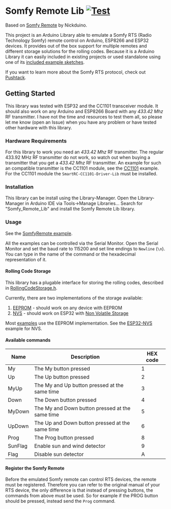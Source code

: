 # Somfy Remote Lib [![Test](https://github.com/Legion2/Somfy_Remote_Lib/workflows/Test/badge.svg)](https://github.com/Legion2/Somfy_Remote_Lib/actions?query=event%3Apush+workflow%3Atest)

Based on [Somfy Remote](https://github.com/Nickduino/Somfy_Remote) by Nickduino.

This project is an Arduino Library able to emulate a Somfy RTS (Radio Technology Somfy) remote control on Arduino, ESP8266 and ESP32 devices.
It provides out of the box support for multiple remotes and different storage solutions for the rolling codes.
Because it is a Arduino Library it can easily included in existing projects or used standalone using one of its [included example sketches](examples/).

If you want to learn more about the Somfy RTS protocol, check out [Pushtack](https://pushstack.wordpress.com/somfy-rts-protocol/).

## Getting Started

This library was tested with ESP32 and the CC1101 transceiver module.
It should also work on any Arduino and ESP8266 Board with any *433.42 Mhz* RF transmitter.
I have not the time and resources to test them all, so please let me know (open an Issue) when you have any problem or have tested other hardware with this library.

### Hardware Requirements

For this library to work you need an *433.42 Mhz* RF transmitter.
The regular 433.92 MHz RF transmitter do not work, so watch out when buying a transmitter that you get a *433.42 Mhz* RF transmitter.
An example for such an compatible transmitter is the CC1101 module, see the [CC1101](examples/CC1101/CC1101.ino) example.
For the CC1101 module the `SmartRC-CC1101-Driver-Lib` must be installed.

### Installation

This library can be install using the Library-Manager.
Open the Library-Manager in Arduino IDE via Tools->Manage Libraries...
Search for "Somfy_Remote_Lib" and install the Somfy Remote Lib library.

### Usage

See the [SomfyRemote example](examples/SomfyRemote/SomfyRemote.ino).

All the examples can be controlled via the Serial Monitor.
Open the Serial Monitor and set the baud rate to 115200 and set line endings to `Newline` (`\n`).
You can type in the name of the command or the hexadecimal representation of it.

#### Rolling Code Storage

This library has a plugable interface for storing the rolling codes, described in [RollingCodeStorage.h](src/RollingCodeStorage.h).

Currently, there are two implementations of the storage available:

1. [EEPROM](src/EEPROMRollingCodeStorage.cpp) - should work on any device with EEPROM
2. [NVS](src/NVSRollingCodeStorage.cpp) - should work on ESP32 with [Non Volatile Storage](https://docs.espressif.com/projects/esp-idf/en/latest/esp32/api-reference/storage/nvs_flash.html)

Most [examples](examples/) use the EEPROM implementation. See the [ESP32-NVS](examples/ESP32-NVS/ESP32-NVS.ino) example for NVS.

#### Available commands

| Name    | Description                                     | HEX code |
|---------|-------------------------------------------------|----------|
| My      | The My button pressed                           | 1        |
| Up      | The Up button pressed                           | 2        |
| MyUp    | The My and Up button pressed at the same time   | 3        |
| Down    | The Down button pressed                         | 4        |
| MyDown  | The My and Down button pressed at the same time | 5        |
| UpDown  | The Up and Down button pressed at the same time | 6        |
| Prog    | The Prog button pressed                         | 8        |
| SunFlag | Enable sun and wind detector                    | 9        |
| Flag    | Disable sun detector                            | A        |

#### Register the Somfy Remote

Before the emulated Somfy remote can control RTS devices, the remote must be registered.
Therefore you can refer to the original manual of your RTS device, the only difference is that instead of pressing buttons, the commands from above must be used.
So for example if the PROG button should be pressed, instead send the `Prog` command.
